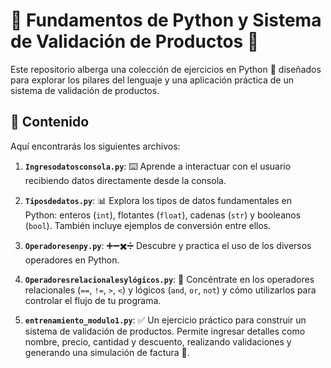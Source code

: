 # 🐍 Fundamentos de Python y Sistema de Validación de Productos 🛒

Este repositorio alberga una colección de ejercicios en Python 🚀 diseñados para explorar los pilares del lenguaje y una aplicación práctica de un sistema de validación de productos.

## 📂 Contenido

Aquí encontrarás los siguientes archivos:

1.  **`Ingresodatosconsola.py`**: ⌨️ Aprende a interactuar con el usuario recibiendo datos directamente desde la consola.

2.  **`Tiposdedatos.py`**: 📊 Explora los tipos de datos fundamentales en Python: enteros (`int`), flotantes (`float`), cadenas (`str`) y booleanos (`bool`). También incluye ejemplos de conversión entre ellos.

3.  **`Operadoresenpy.py`**: ➕➖✖️➗ Descubre y practica el uso de los diversos operadores en Python.

4.  **`Operadoresrelacionalesylógicos.py`**: 🤔 Concéntrate en los operadores relacionales (`==`, `!=`, `>`, `<`) y lógicos (`and`, `or`, `not`) y cómo utilizarlos para controlar el flujo de tu programa.

5.  **`entrenamiento_modulo1.py`**: ✅ Un ejercicio práctico para construir un sistema de validación de productos. Permite ingresar detalles como nombre, precio, cantidad y descuento, realizando validaciones y generando una simulación de factura 🧾.
